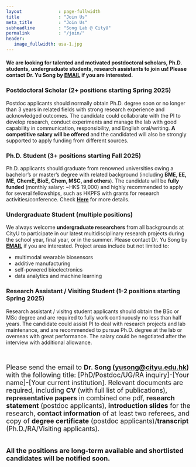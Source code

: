 ```yaml
---
layout              : page-fullwidth
title               : "Join Us"
meta_title          : "Join Us"
subheadline         : "Song Lab @ CityU"
permalink           : "/join/"
header:
   image_fullwidth: usa-1.jpg
---
```

#### We are looking for talented and motivated postdoctoral scholars, Ph.D. students, undergraduate students, research assistants to join us! Please contact Dr. Yu Song by [EMAIL](mailto:yusong@cityu.edu.hk) if you are interested.

### Postdoctoral Scholar (2+ positions starting Spring 2025)

Postdoc applicants should normally obtain Ph.D. degree soon or no longer than 3 years in related fields with strong research experience and acknowledged outcomes. The candidate could collaborate with the PI to develop research, conduct experiments and manage the lab with good capability in communication, responsibility, and English oral/writing. **A competitive salary will be offered** and the candidated will also be strongly supported to apply funding from different sources.

### Ph.D. Student (3+ positions starting Fall 2025)

Ph.D. applicants should graduate from renowned universities owing a bachelor’s or master’s degree with related background (including **BME, EE, ME, ChemE, BioE, Chem, MSC, and others**). The candidate will be **fully funded** (monthly salary: ~HK$ 19,000) and highly recommended to apply for several fellowships, such as HKPFS with grants for research activities/conference. Check [**Here**](https://www.cityu.edu.hk/bme/prg-phdmphil.htm) for more details.

### Undergraduate Student (multiple positions)

We always welcome **undergraduate researchers** from all backgrounds at CityU to participate in our latest multidisciplinary research projects during the school year, final year, or in the summer. Please contact Dr. Yu Song by **[EMAIL](mailto:yusong@cityu.edu.hk)** if you are interested. Project areas include but not limited to:

- multimodal wearable biosensors
- additive manufacturing
- self-powered bioelectronics
- data analytics and machine learning

### Research Assistant / Visiting Student (1-2 positions starting Spring 2025)

Research assistant / visitng student applicants should obtain the BSc or MSc degree and are required to fully work continuously no less than half years. The candidate could assist PI to deal with research projects and lab maintenance, and are recommended to pursue Ph.D. degree at the lab or overseas with great performance. The salary could be negotiated after the interview with additional allowance.

<br>

<font size= 4>

Please send the email to <b>Dr. Song (yusong@cityu.edu.hk)</b> with the following title: [PhD/Postdoc/UG/RA inquiry]-[Your name]-[Your current institution]. Relevant documents are required, including <b>CV</b> (with full list of publications), <b>representative papers</b> in combined one pdf, <b>research statement</b> (postdoc applicants), <b>introduction slides</b> for the research, <b>contact information</b> of at least two referees, and copy of <b>degree certificate</b> (postdoc applicants)/<b>transcript</b> (Ph.D./RA/Visiting applicants).<br><br>

<b>All the positions are long-term available and shortlisted candidates will be notified soon.</b>
</font>